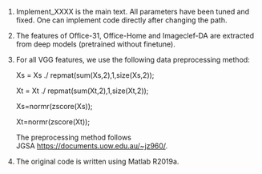1.  Implement_XXXX is the main text. All parameters have been tuned and fixed. One can implement code directly after changing the path.

2. The features of Office-31, Office-Home and Imageclef-DA are extracted from deep models (pretrained without finetune).

3. For all VGG features, we use the following data preprocessing method:

   Xs = Xs ./ repmat(sum(Xs,2),1,size(Xs,2));

   Xt = Xt ./ repmat(sum(Xt,2),1,size(Xt,2));

   Xs=normr(zscore(Xs)); 

   Xt=normr(zscore(Xt));
   
   The preprocessing method follows JGSA https://documents.uow.edu.au/~jz960/.
   
 4. The original code is written using Matlab R2019a. 


